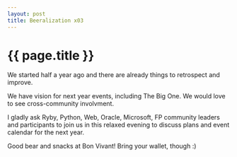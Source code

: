 ```yaml
---
layout: post
title: Beeralization x03
---
```


# {{ page.title }}

We started half a year ago and there are already things to retrospect and improve.

We have vision for next year events, including The Big One. We would love to see cross-community involvment.

I gladly ask Ryby, Python, Web, Oracle, Microsoft, FP community leaders and participants to join us in this relaxed evening to discuss plans and event calendar for the next year.

Good bear and snacks at Bon Vivant! Bring your wallet, though :)
